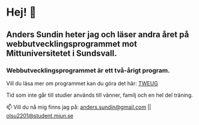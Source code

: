 # Hej! 👋
## Anders Sundin heter jag och läser andra året på webbutvecklingsprogrammet mot Mittuniversitetet i Sundsvall. 
### Webbutvecklingsprogrammet är ett **två-årigt** program.


Vill du läsa mer om programmet kan du göra det här: [TWEUG](https://webbutveckling.miun.se/)

Tid som inte går till studier används till vänner, familj och en hel del träning.

📫 Vill du nå mig finns jag på: anders.sundin@gmail.com || olsu2201@student.miun.se

